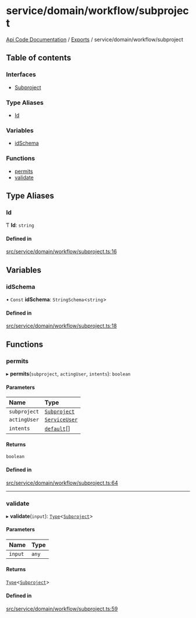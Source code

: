 # service/domain/workflow/subproject
 
[Api Code Documentation](../README.md) / [Exports](../modules.md) / service/domain/workflow/subproject

## Table of contents

### Interfaces

- [Subproject](../interfaces/service_domain_workflow_subproject.Subproject.md)

### Type Aliases

- [Id](service_domain_workflow_subproject.md#id)

### Variables

- [idSchema](service_domain_workflow_subproject.md#idschema)

### Functions

- [permits](service_domain_workflow_subproject.md#permits)
- [validate](service_domain_workflow_subproject.md#validate)

## Type Aliases

### Id

Ƭ **Id**: `string`

#### Defined in

[src/service/domain/workflow/subproject.ts:16](https://github.com/openkfw/TruBudget/blob/a06c11b/api/src/service/domain/workflow/subproject.ts#L16)

## Variables

### idSchema

• `Const` **idSchema**: `StringSchema`<`string`\>

#### Defined in

[src/service/domain/workflow/subproject.ts:18](https://github.com/openkfw/TruBudget/blob/a06c11b/api/src/service/domain/workflow/subproject.ts#L18)

## Functions

### permits

▸ **permits**(`subproject`, `actingUser`, `intents`): `boolean`

#### Parameters

| Name | Type |
| :------ | :------ |
| `subproject` | [`Subproject`](../interfaces/service_domain_workflow_subproject.Subproject.md) |
| `actingUser` | [`ServiceUser`](../interfaces/service_domain_organization_service_user.ServiceUser.md) |
| `intents` | [`default`](authz_intents.md#default)[] |

#### Returns

`boolean`

#### Defined in

[src/service/domain/workflow/subproject.ts:64](https://github.com/openkfw/TruBudget/blob/a06c11b/api/src/service/domain/workflow/subproject.ts#L64)

___

### validate

▸ **validate**(`input`): [`Type`](result.md#type)<[`Subproject`](../interfaces/service_domain_workflow_subproject.Subproject.md)\>

#### Parameters

| Name | Type |
| :------ | :------ |
| `input` | `any` |

#### Returns

[`Type`](result.md#type)<[`Subproject`](../interfaces/service_domain_workflow_subproject.Subproject.md)\>

#### Defined in

[src/service/domain/workflow/subproject.ts:59](https://github.com/openkfw/TruBudget/blob/a06c11b/api/src/service/domain/workflow/subproject.ts#L59)

